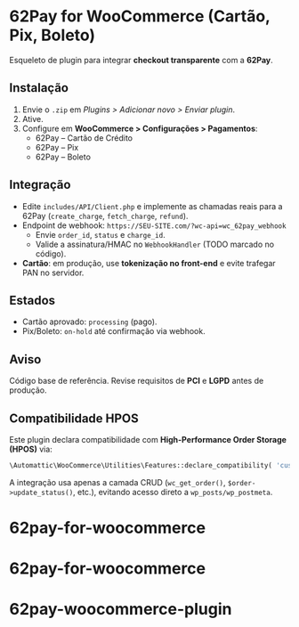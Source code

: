 # 62Pay for WooCommerce (Cartão, Pix, Boleto)

Esqueleto de plugin para integrar **checkout transparente** com a **62Pay**.

## Instalação
1. Envie o `.zip` em *Plugins > Adicionar novo > Enviar plugin*.
2. Ative.
3. Configure em **WooCommerce > Configurações > Pagamentos**:
    - 62Pay – Cartão de Crédito
    - 62Pay – Pix
    - 62Pay – Boleto

## Integração
- Edite `includes/API/Client.php` e implemente as chamadas reais para a 62Pay (`create_charge`, `fetch_charge`, `refund`).
- Endpoint de webhook: `https://SEU-SITE.com/?wc-api=wc_62pay_webhook`
    - Envie `order_id`, `status` e `charge_id`.
    - Valide a assinatura/HMAC no `WebhookHandler` (TODO marcado no código).
- **Cartão**: em produção, use **tokenização no front-end** e evite trafegar PAN no servidor.

## Estados
- Cartão aprovado: `processing` (pago).
- Pix/Boleto: `on-hold` até confirmação via webhook.

## Aviso
Código base de referência. Revise requisitos de **PCI** e **LGPD** antes de produção.


## Compatibilidade HPOS
Este plugin declara compatibilidade com **High-Performance Order Storage (HPOS)** via:
```php
\Automattic\WooCommerce\Utilities\Features::declare_compatibility( 'custom_order_tables', __FILE__, true );
```
A integração usa apenas a camada CRUD (`wc_get_order()`, `$order->update_status()`, etc.), evitando acesso direto a `wp_posts/wp_postmeta`.
# 62pay-for-woocommerce
# 62pay-for-woocommerce
# 62pay-woocommerce-plugin
